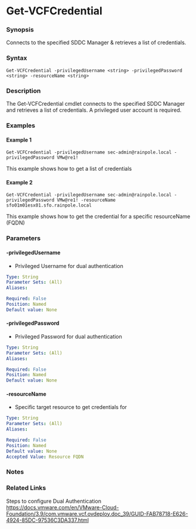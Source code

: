# Get-VCFCredential

### Synopsis
Connects to the specified SDDC Manager & retrieves a list of credentials.

### Syntax
```
Get-VCFCredential -privilegedUsername <string> -privilegedPassword <string> -resourceName <string>
```

### Description
The Get-VCFCredential cmdlet connects to the specified SDDC Manager and retrieves a list of credentials. A privileged user account is required.


### Examples
#### Example 1
```
Get-VCFCredential -privilegedUsername sec-admin@rainpole.local -privilegedPassword VMw@re1!
```
This example shows how to get a list of credentials

#### Example 2
```
Get-VCFCredential -privilegedUsername sec-admin@rainpole.local -privilegedPassword VMw@re1! -resourceName sfo01m01esx01.sfo.rainpole.local
```
This example shows how to get the credential for a specific resourceName (FQDN)

### Parameters

#### -privilegedUsername
- Privileged Username for dual authentication

```yaml
Type: String
Parameter Sets: (All)
Aliases:

Required: False
Position: Named
Default value: None
```

#### -privilegedPassword
- Privileged Password for dual authentication

```yaml
Type: String
Parameter Sets: (All)
Aliases:

Required: False
Position: Named
Default value: None
```

#### -resourceName
- Specific target resource to get credentials for

```yaml
Type: String
Parameter Sets: (All)
Aliases:

Required: False
Position: Named
Default value: None
Accepted Value: Resource FQDN
```

### Notes

### Related Links
Steps to configure Dual Authentication https://docs.vmware.com/en/VMware-Cloud-Foundation/3.9/com.vmware.vcf.ovdeploy.doc_39/GUID-FAB78718-E626-4924-85DC-97536C3DA337.html
